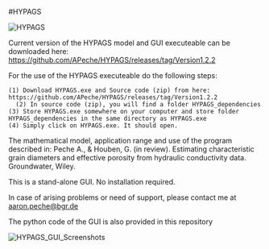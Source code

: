 #HYPAGS

![HYPAGS](https://user-images.githubusercontent.com/11518814/185891201-7e94ed60-8650-43b2-91f9-ee290c9effe9.png)


Current version of the HYPAGS model and GUI executeable can be downloaded here:
https://github.com/APeche/HYPAGS/releases/tag/Version1.2.2

For the use of the HYPAGS executeable do the following steps:

    (1) Download HYPAGS.exe and Source code (zip) from here: https://github.com/APeche/HYPAGS/releases/tag/Version1.2.2
	  (2) In source code (zip), you will find a folder HYPAGS_dependencies
    (3) Store HYPAGS.exe somewhere on your computer and store folder HYPAGS_dependencies in the same directory as HYPAGS.exe
    (4) Simply click on HYPAGS.exe. It should open. 
	
	
The mathematical model, application range and use of the program described in:
Peche A., & Houben, G. (in review). Estimating characteristic grain diameters and effective porosity from hydraulic conductivity data. Groundwater, Wiley.

This is a stand-alone GUI. No installation required.

In case of arising problems or need of support, please contact me at aaron.peche@bgr.de

The python code of the GUI is also provided in this repository


![HYPAGS_GUI_Screenshots](https://user-images.githubusercontent.com/11518814/186346631-f1a8cf45-4f84-4571-bd16-3acb72b97f9d.png)
